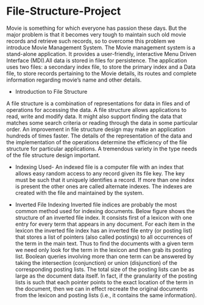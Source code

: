 # File-Structure-Project

Movie is something for which everyone has passion these days. But the major problem is that it becomes very tough to maintain such old movie records and retrieve such records, so to overcome this problem we introduce Movie Management System.
The Movie management system is a stand-alone application. It provides a user-friendly, interactive Menu Driven Interface (MDI).All data is stored in files for persistence. The application uses two files: a secondary index file, to store the primary index and a Data file, to store records pertaining to the Movie details, its routes and complete information regarding movie’s name and other details.</br>

* Introduction to File Structure

A file structure is a combination of representations for data in files and of operations for accessing the data. A file structure allows applications to read, write and modify data. It might also support finding the data that matches some search criteria or reading through the data in some particular order. An improvement in file structure design may make an application hundreds of times faster. The details of the representation of the data and the implementation of the operations determine the efficiency of the file structure for particular applications. A tremendous variety in the type needs of the file structure design important.

* Indexing Used-
An indexed file is a computer file with an index that allows easy random access to any record given its file key. The key must be such that it uniquely identifies a record. If more than one index is present the other ones are called alternate indexes. The indexes are created with the file and maintained by the system.

* Inverted File Indexing
Inverted file indices are probably the most common method used for indexing documents. Below figure shows the structure of an inverted file index. It consists first of a lexicon with one entry for every term that appears in any document. For each item in the lexicon the inverted file index has an inverted file entry (or posting list) that stores a list of pointers (also called postings) to all occurrences of the term in the main text. Thus to find the documents with a given term we need only look for the term in the lexicon and then grab its posting list. Boolean queries involving more than one term can be answered by taking the intersection (conjunction) or union (disjunction) of the corresponding posting lists. The total size of the posting lists can be as large as the document data itself. In fact, if the granularity of the posting lists is such that each pointer points to the exact location of the term in the document, then we can in effect recreate the original documents from the lexicon and posting lists (i.e., it contains the same information).
